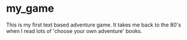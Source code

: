 # my_game
This is my first text based adventure game. 
It takes me back to the 80's when I read lots of 'choose your own adventure' books.
